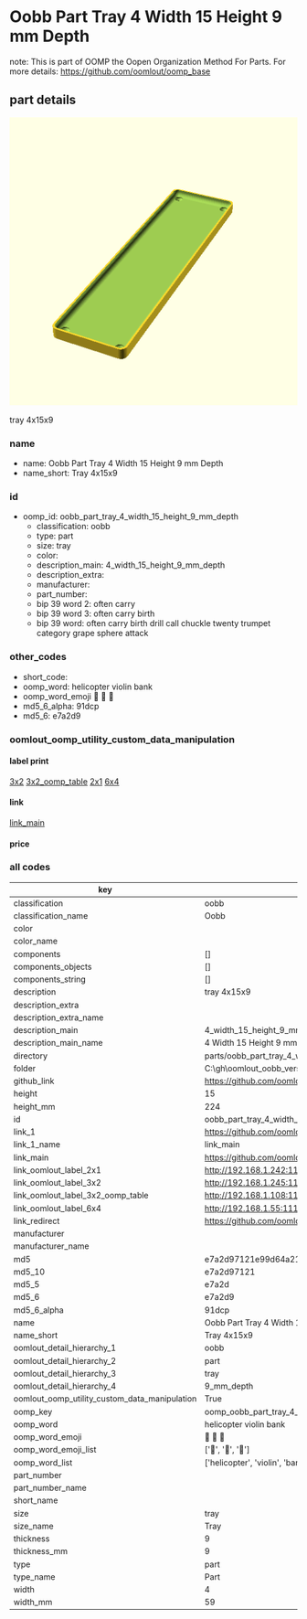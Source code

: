 # Oobb Part Tray 4 Width 15 Height 9 mm Depth  

note: This is part of OOMP the Oopen Organization Method For Parts. For more details: https://github.com/oomlout/oomp_base

##  part details
  

[![](3dpr.png)](3dpr.png)

tray 4x15x9



### name
* name: Oobb Part Tray 4 Width 15 Height 9 mm Depth
* name_short: Tray 4x15x9 
### id
* oomp_id: oobb_part_tray_4_width_15_height_9_mm_depth
  * classification: oobb
  * type: part
  * size: tray
  * color: 
  * description_main: 4_width_15_height_9_mm_depth
  * description_extra: 
  * manufacturer: 
  * part_number: 
  * bip 39 word 2: often carry
  * bip 39 word 3: often carry birth
  * bip 39 word: often carry birth drill call chuckle twenty trumpet category grape sphere attack

### other_codes
* short_code: 
* oomp_word: helicopter violin bank
* oomp_word_emoji :helicopter: :violin: :bank:
* md5_6_alpha: 91dcp
* md5_6: e7a2d9






### oomlout_oomp_utility_custom_data_manipulation
#### label print
[3x2](http://192.168.1.245:1112/?label=oomp%2091dcp)
[3x2_oomp_table](http://192.168.1.108:1112/?label=oomp%2091dcp)
[2x1](http://192.168.1.242:1112/?label=oomp%2091dcp)
[6x4](http://192.168.1.55:1112/?label=oomp%2091dcp)    

#### link

[link_main](https://github.com/oomlout/oomlout_oobb_version_4_generated_parts/tree/main/navigation_oomp/oobb/part/tray/4_width_15_height_9_mm_depth/part)                              

#### price







### all codes 
| key | value |  
| --- | --- |  
| classification | oobb |  
| classification_name | Oobb |  
| color |  |  
| color_name |  |  
| components | [] |  
| components_objects | [] |  
| components_string | [] |  
| description | tray 4x15x9 |  
| description_extra |  |  
| description_extra_name |  |  
| description_main | 4_width_15_height_9_mm_depth |  
| description_main_name | 4 Width 15 Height 9 mm Depth |  
| directory | parts/oobb_part_tray_4_width_15_height_9_mm_depth |  
| folder | C:\gh\oomlout_oobb_version_4_generated_parts\parts\oobb_part_tray_4_width_15_height_9_mm_depth |  
| github_link | https://github.com/oomlout/oomlout_oomp_part_src/tree/main/parts/oobb_part_tray_4_width_15_height_9_mm_depth |  
| height | 15 |  
| height_mm | 224 |  
| id | oobb_part_tray_4_width_15_height_9_mm_depth |  
| link_1 | https://github.com/oomlout/oomlout_oobb_version_4_generated_parts/tree/main/navigation_oomp/oobb/part/tray/4_width_15_height_9_mm_depth/part |  
| link_1_name | link_main |  
| link_main | https://github.com/oomlout/oomlout_oobb_version_4_generated_parts/tree/main/navigation_oomp/oobb/part/tray/4_width_15_height_9_mm_depth/part |  
| link_oomlout_label_2x1 | http://192.168.1.242:1112/?label=oomp%2091dcp |  
| link_oomlout_label_3x2 | http://192.168.1.245:1112/?label=oomp%2091dcp |  
| link_oomlout_label_3x2_oomp_table | http://192.168.1.108:1112/?label=oomp%2091dcp |  
| link_oomlout_label_6x4 | http://192.168.1.55:1112/?label=oomp%2091dcp |  
| link_redirect | https://github.com/oomlout/oomlout_oobb_version_4_generated_parts/tree/main/parts/oobb_tray_04_15_09 |  
| manufacturer |  |  
| manufacturer_name |  |  
| md5 | e7a2d97121e99d64a210342e2d48bccd |  
| md5_10 | e7a2d97121 |  
| md5_5 | e7a2d |  
| md5_6 | e7a2d9 |  
| md5_6_alpha | 91dcp |  
| name | Oobb Part Tray 4 Width 15 Height 9 mm Depth |  
| name_short | Tray 4x15x9  |  
| oomlout_detail_hierarchy_1 | oobb |  
| oomlout_detail_hierarchy_2 | part |  
| oomlout_detail_hierarchy_3 | tray |  
| oomlout_detail_hierarchy_4 | 9_mm_depth |  
| oomlout_oomp_utility_custom_data_manipulation | True |  
| oomp_key | oomp_oobb_part_tray_4_width_15_height_9_mm_depth |  
| oomp_word | helicopter violin bank |  
| oomp_word_emoji | :helicopter: :violin: :bank: |  
| oomp_word_emoji_list | [':helicopter:', ':violin:', ':bank:'] |  
| oomp_word_list | ['helicopter', 'violin', 'bank'] |  
| part_number |  |  
| part_number_name |  |  
| short_name |  |  
| size | tray |  
| size_name | Tray |  
| thickness | 9 |  
| thickness_mm | 9 |  
| type | part |  
| type_name | Part |  
| width | 4 |  
| width_mm | 59 |  
